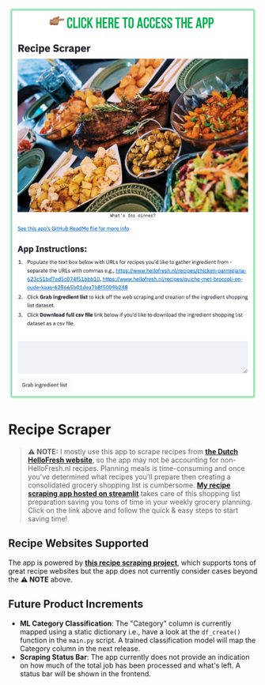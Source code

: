 [![app_image!](./img/app.png "app_image")](https://junegroceryshopping.streamlit.app/)

# Recipe Scraper

> **⚠ NOTE:** I mostly use this app to scrape recipes from **[the Dutch HelloFresh website](https://www.hellofresh.nl/recipes)**, so the app may not be accounting for non-HelloFresh.nl recipes.
Planning meals is time-consuming and once you've determined what recipes you'll prepare then creating a consolidated grocery shopping list is cumbersome. **[My recipe scraping app hosted on streamlit](https://junegroceryshopping.streamlit.app/)** takes care of this shopping list preparation saving you tons of time in your weekly grocery planning. Click on the link above and follow the quick & easy steps to start saving time!

## Recipe Websites Supported
The app is powered by **[this recipe scraping project](https://github.com/hhursev/recipe-scrapers#scrapers-available-for)**, which supports tons of great recipe websites but the app does not currently consider cases beyond the **⚠ NOTE** above.

## Future Product Increments
* **ML Category Classification**: The "Category" column is currently mapped using a static dictionary i.e., have a look at the `df_create()` function in the `main.py` script. A trained classification model will map the Category column in the next release.
* **Scraping Status Bar**: The app currently does not provide an indication on how much of the total job has been processed and what's left. A status bar will be shown in the frontend.